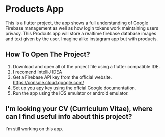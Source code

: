 # Products App
This is a flutter project, the app shows a full understanding of Google Firebase management as well as how login tokens work maintaining users privacy. This Prodcuts app will store a realtime firebase database images and text given by the user. Imagine alike instagram app but with products.

## How To Open The Project?
1. Download and open all of the project file using a flutter compatible IDE.
2. I recomend IntelliJ IDEA
3. Get a Firebase API key from the official website. https://console.cloud.google.com/
4. Set up you apy key using the offcial Google documentation.
3. Run the app using the iOS emulator or android emulator.


## I'm looking your CV (Curriculum Vitae), where can I find useful info about this project?
I'm still working on this app.

